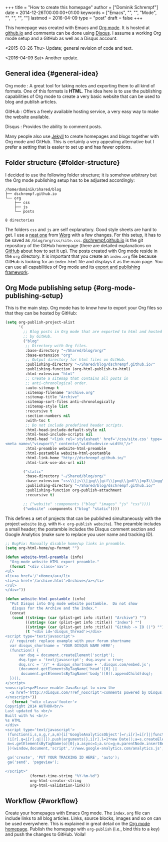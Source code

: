 +++
title = "How to create this homepage"
author = ["Dominik Schrempf"]
date = 2014-12-26T00:00:00+01:00
keywords = ["Emacs", "", "", "Mode", "", "", "", ""]
lastmod = 2016-04-09
type = "post"
draft = false
+++

This homepage was created with Emacs and [Org mode](http://orgmode.org/). It is hosted at [github.io](https://pages.github.com/) and
comments can be done using [Disqus](https://disqus.com/). I assume a working Org mode setup and a
GitHub as well as a Disqus account.

<span class="timestamp-wrapper"><span class="timestamp">&lt;2015-03-26 Thu&gt; </span></span> Update; general revision of code and text.

<span class="timestamp-wrapper"><span class="timestamp">&lt;2016-04-09 Sat&gt; </span></span> Another update.


## General idea {#general-idea}

Org mode
: A great tool for taking notes and exporting them to
    all kind of formats.  One of this formats is **HTML**.  The idea
    here is to use the publishing capabilities of Org mode to create
    a very basic website that can be used to blog and publish
    articles.

GitHub
: Offers a freely available hosting service, a very easy way
    to make the website available.

Disqus
: Provides the ability to comment posts.

Many people also use [Jekyll](http://jekyllrb.com/) to create homepages and blogs together
with Org mode and GitHub.  This is certainly a very appealing
alternative but I prefer a setting that is easier to set up and has
fewer options.


## Folder structure {#folder-structure}

I decided to use the following folder structure; it is somehow
arbitrary but the Org mode publishing setup has to be adjusted
accordingly:

```text
/home/dominik/Shared/blog
├── dschrempf.github.io
└── org
    ├── css
    ├── js
    └── posts

8 directories
```

The folders `css` and `js` are self explanatory.  Good style sheets
are hard to get.  I use a [neat one](../../css/site.css) from [Worg](http://orgmode.org/worg/) with a few changes.  For
this setup, it has to be saved as `/blog/org/css/site.css`.
[dschrempf.github.io](https://github.com/dschrempf/dschrempf.github.io) is the git repository of the GitHub homepage
(there are detailed explanations on [GitHub](https://pages.github.com/) about how to set it up).
The posts created with Org mode reside in the `org` directory.  It is
important that you create an `index.org` file because GitHub is
looking for an `index.html` file and displays it as the main page.
You can use all capabilities of Org mode and its [export and publishing
framework](http://orgmode.org/manual/HTML-export.html#HTML-export).


## Org Mode publishing setup {#org-mode-publishing-setup}

This is the main step.  Org mode has to know how to export your Org
files so that they can be hosted by GitHub:

<a id="orgae134ce"></a>
```lisp
(setq org-publish-project-alist
      '(
        ;; Blog posts in Org mode that are exported to html and hosted
        ;; by GitHub.
        ("blog"
         ;; Directory with Org files.
         :base-directory "~/Shared/blog/org/"
         :base-extension "org"
         ;; Output directory for html files on GitHub.
         :publishing-directory "~/Shared/blog/dschrempf.github.io/"
         :publishing-function (org-html-publish-to-html)
         :html-extension "html"
         ;; Create a sitemap that contains all posts in
         ;; anti-chronological order.
         :auto-sitemap t
         :sitemap-filename "archive.org"
         :sitemap-title "Archive"
         :sitemap-sort-files anti-chronologically
         :sitemap-style list
         :recursive t
         :section-numbers nil
         :with-toc t
         ;; Do not include predefined header scripts.
         :html-head-include-default-style nil
         :html-head-include-scripts nil
         :html-head "<link rel='stylesheet' href='/css/site.css' type='text/css'/>
<meta name=\"viewport\" content=\"width=device-width\"/>"
         :html-preamble website-html-preamble
         :html-postamble website-html-postamble
         :html-link-home "http://dschrempf.github.io/"
         :html-link-use-abs-url nil)

        ("static"
         :base-directory "~/Shared/blog/org/"
         :base-extension "css\\|js\\|jpg\\|gif\\|png\\|pdf\\|mp3\\|ogg\\|swf"
         :publishing-directory "~/Shared/blog/dschrempf.github.io/"
         :publishing-function org-publish-attachment
         :recursive t)

        ;; ("website" :components ("blog" "images" "js" "css"))))
        ("website" :components ("blog" "static"))))
```

This defines a set of projects that can be published simultaneously
with the project `website` (e.g. with `M-x org-publish website`).  The
preamble includes a small header; the postamble includes the Disqus
comment section and Google Analytics (make sure to replace you
user name and tracking ID).

<a id="org442551b"></a>
```lisp
;; BugFix: Manually disable home/up links in preamble.
(setq org-html-home/up-format "")

(defun website-html-preamble (info)
  "Org-mode website HTML export preamble."
  (format "<div class='nav'>
<ul>
<li><a href='/'>Home</a></li>
<li><a href='/archive.html'>Archive</a></li>
</ul>
</div>"))

(defun website-html-postamble (info)
  "Put Disqus into Org mode website postamble.  Do not show
   disqus for the Archive and the Index."
  (concat
   (cond ((string= (car (plist-get info :title)) "Archive") "")
         ((string= (car (plist-get info :title)) "Index") "")
         ((string= (car (plist-get info :title)) "GitHub -> IO ()") "")
         (t "<div id='disqus_thread'></div>
<script type='text/javascript'>
  // required: replace example with your forum shortname
  var disqus_shortname = 'YOUR DISQUS NAME HERE';
  (function() {
      var dsq = document.createElement('script');
      dsq.type = 'text/javascript'; dsq.async = true;
      dsq.src = '//' + disqus_shortname + '.disqus.com/embed.js';
      (document.getElementsByTagName('head')[0] ||
       document.getElementsByTagName('body')[0]).appendChild(dsq);
  })();
</script>
<noscript><p>Please enable JavaScript to view the
  <a href='http://disqus.com/?ref_noscript'>comments powered by Disqus.</a></p>
</noscript>"))
   (format "<div class='footer'>
Copyright 2014 AUTHOR<br/>
Last updated %s <br/>
Built with %s <br/>
%s HTML
</div>
<script type='text/javascript'>
 (function(i,s,o,g,r,a,m){i['GoogleAnalyticsObject']=r;i[r]=i[r]||function(){
 (i[r].q=i[r].q||[]).push(arguments)},i[r].l=1*new Date();a=s.createElement(o),
 m=s.getElementsByTagName(o)[0];a.async=1;a.src=g;m.parentNode.insertBefore(a,m)
 })(window,document,'script','//www.google-analytics.com/analytics.js','ga');

 ga('create', 'PUT YOUR TRACKING ID HERE', 'auto');
 ga('send', 'pageview');

</script>"
           (format-time-string "%Y-%m-%d")
           org-html-creator-string
           org-html-validation-link)))
```


## Workflow {#workflow}

Create your homepages with Emacs Org mode.  The `index.org` file can
include links to all blog articles.  Links, source blocks, images and
so on can be used everywhere.  This is explained in great detail on
the [Org mode homepage](http://orgmode.org/manual/HTML-export.html#HTML-export).  Publish the homepage with `org-publish` (i.e.,
bind this to a key) and push the changes to GitHub.  Voila!
